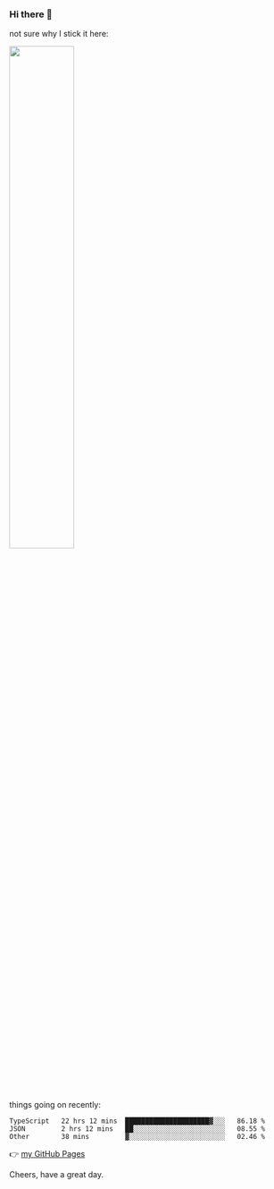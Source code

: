 ### Hi there 👋

not sure why I stick it here:

[<img width="48%" src="https://github-readme-stats.vercel.app/api?username=ykzhukian&show_icons=true&theme=dracula">](https://github.com/anuraghazra/github-readme-stats)


things going on recently:

<!--START_SECTION:waka-->

```text
TypeScript   22 hrs 12 mins  █████████████████████▓░░░   86.18 %
JSON         2 hrs 12 mins   ██░░░░░░░░░░░░░░░░░░░░░░░   08.55 %
Other        38 mins         ▓░░░░░░░░░░░░░░░░░░░░░░░░   02.46 %
```

<!--END_SECTION:waka-->

👉 [my GitHub Pages](https://ykzhukian.github.io)

Cheers, have a great day.

